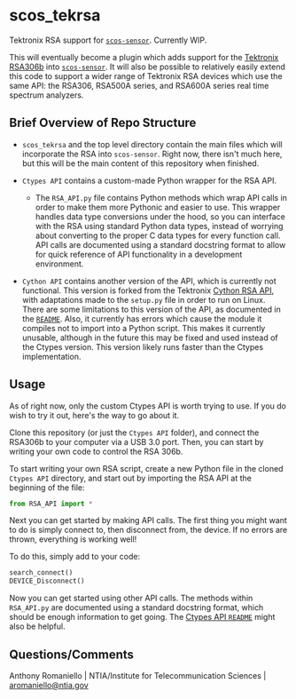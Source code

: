 scos_tekrsa
============

Tektronix RSA support for [`scos-sensor`](https://github.com/NTIA/scos-sensor). Currently WIP.

This will eventually become a plugin which adds support for the [Tektronix RSA306b](https://www.tek.com/spectrum-analyzer/rsa306) into [`scos-sensor`](https://github.com/NTIA/scos-sensor). It will also be possible to relatively easily extend this code to support a wider range of Tektronix RSA devices which use the same API: the RSA306, RSA500A series, and RSA600A series real time spectrum analyzers. 

Brief Overview of Repo Structure
--------------------------------

- `scos_tekrsa` and the top level directory contain the main files which will incorporate the RSA into `scos-sensor`. Right now, there isn't much here, but this will be the main content of this repository when finished.

- `Ctypes API` contains a custom-made Python wrapper for the RSA API.
	- The `RSA_API.py` file contains Python methods which wrap API calls in order to make them more Pythonic and easier to use. This wrapper handles data type conversions under the hood, so you can interface with the RSA using standard Python data types, instead of worrying about converting to the proper C data types for every function call. API calls are documented using a standard docstring format to allow for quick reference of API functionality in a development environment.

- `Cython API` contains another version of the API, which is currently not functional. This version is forked from the Tektronix [Cython RSA API](https://github.com/tektronix/RSA_API/tree/master/Python/Cython%20Version), with adaptations made to the `setup.py` file in order to run on Linux. There are some limitations to this version of the API, as documented in the [`README`](https://github.com/NTIA/scos_tekrsa/blob/master/Cython%20API/README.md). Also, it currently has errors which cause the module it compiles not to import into a Python script. This makes it currently unusable, although in the future this may be fixed and used instead of the Ctypes version. This version likely runs faster than the Ctypes implementation.

Usage
-----
As of right now, only the custom Ctypes API is worth trying to use. If you do wish to try it out, here's the way to go about it.

Clone this repository (or just the `Ctypes API` folder), and connect the RSA306b to your computer via a USB 3.0 port. Then, you can start by writing your own code to control the RSA 306b.

To start writing your own RSA script, create a new Python file in the cloned `Ctypes API` directory, and start out by importing the RSA API at the beginning of the file:

```python
from RSA_API import *
```

Next you can get started by making API calls. The first thing you might want to do is simply connect to, then disconnect from, the device. If no errors are thrown, everything is working well!

To do this, simply add to your code:

```python
search_connect()
DEVICE_Disconnect()
```

Now you can get started using other API calls. The methods within `RSA_API.py` are documented using a standard docstring format, which should be enough information to get going. The [Ctypes API `README`](https://github.com/NTIA/scos_tekrsa/blob/master/Ctypes%20API/README.md) might also be helpful.

Questions/Comments
------------------
Anthony Romaniello | NTIA/Institute for Telecommunication Sciences | aromaniello@ntia.gov